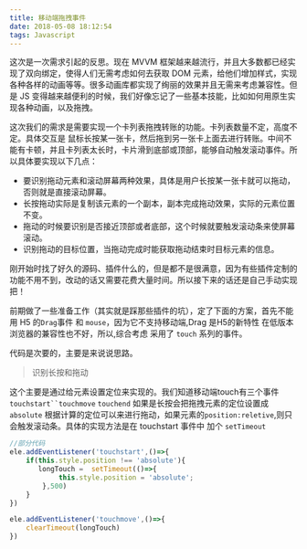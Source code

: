 ```yaml
---
title: 移动端拖拽事件
date: 2018-05-08 18:12:54
tags: Javascript
---
```


这次是一次需求引起的反思。现在 MVVM 框架越来越流行，并且大多数都已经实现了双向绑定，使得人们无需考虑如何去获取 DOM 元素，给他们增加样式，实现各种各样的动画等等。很多动画库都实现了绚丽的效果并且无需来考虑兼容性。但是 JS 变得越来越便利的时候，我们好像忘记了一些基本技能，比如如何用原生实现各种动画，以及拖拽。

这次我们的需求是需要实现一个卡列表拖拽转账的功能。卡列表数量不定，高度不定。具体交互是 鼠标长按某一张卡，然后拖到另一张卡上面去进行转账。中间不能有卡顿，并且卡列表太长时，卡片滑到底部或顶部，能够自动触发滚动事件。所以具体要实现以下几点：
- 要识别拖动元素和滚动屏幕两种效果，具体是用户长按某一张卡就可以拖动，否则就是直接滚动屏幕。
- 长按拖动实际是复制该元素的一个副本，副本完成拖动效果，实际的元素位置不变。
- 拖动的时候要识别是否接近顶部或者底部，这个时候就要触发滚动条来使屏幕滚动。
- 识别拖动的目标位置，当拖动完成时能获取拖动结束时目标元素的信息。

刚开始时找了好久的源码、插件什么的，但是都不是很满意，因为有些插件定制的功能不用不到，改动的话又需要花费大量时间。所以接下来的话还是自己手动实现把！

前期做了一些准备工作（其实就是踩那些插件的坑），定了下面的方案，首先不能用 H5 的`Drag`事件 和 `mouse`，因为它不支持移动端,Drag 是H5的新特性 在低版本浏览器的兼容性也不好，所以,综合考虑 采用了 `touch` 系列的事件。

代码是次要的，主要是来说说思路。

> 识别长按和拖动

这个主要是通过给元素设置定位来实现的。我们知道移动端touch有三个事件 `touchstart``touchmove` `touchend` 如果是长按会把拖拽元素的定位设置成`absolute`
根据计算的定位可以来进行拖动，如果元素的`position:reletive`,则只会触发滚动条。具体的实现方法是在 touchstart 事件中 加个 `setTimeout`

```js
//部分代码
ele.addEventListener('touchstart',()=>{
    if(this.style.position !== 'absolute'){
       longTouch =  setTimeout(()=>{
            this.style.position = 'absolute';
        },500)
    }
})

ele.addEventListener('touchmove',()=>{
    clearTimeout(longTouch)
})

```




